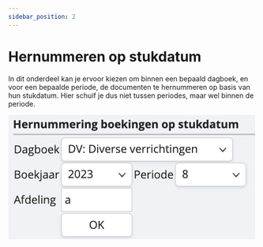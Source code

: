 ```yaml
---
sidebar_position: 2
---
```


# Hernummeren op stukdatum

In dit onderdeel kan je ervoor kiezen om binnen een bepaald dagboek, en voor een bepaalde periode, de documenten te hernummeren op basis van hun stukdatum. Hier schuif je dus niet tussen periodes, maar wel binnen de periode.  


![alt text](/img/images/image137.png)